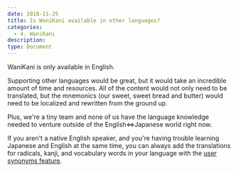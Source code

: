 ```yaml
---
date: 2018-11-25
title: Is WaniKani available in other languages?
categories:
  - 4. WaniKani
description:
type: Document
---
```


WaniKani is only available in English.

Supporting other languages would be great, but it would take an incredible amount of time and resources. All of the content would not only need to be translated, but the mnemonics (our sweet, sweet bread and butter) would need to be localized and rewritten from the ground up.

Plus, we're a tiny team and none of us have the language knowledge needed to venture outside of the English⇔Japanese world right now.

If you aren't a native English speaker, and you're having trouble learning Japanese and English at the same time, you can always add the translations for radicals, kanji, and vocabulary words in your language with the [user synonyms feature](#).

